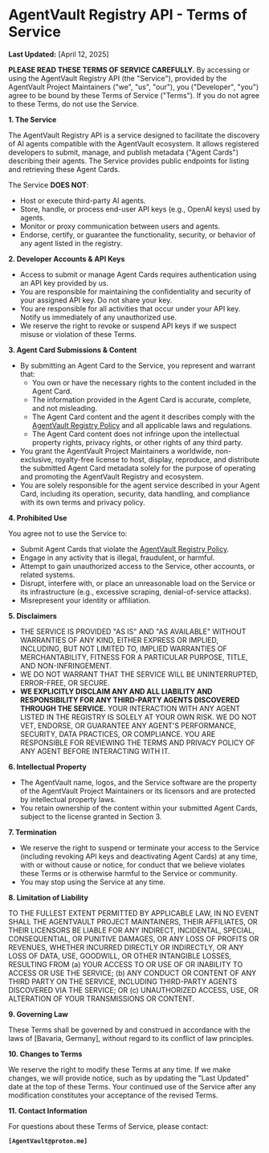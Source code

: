 # AgentVault Registry API - Terms of Service

**Last Updated:** [April 12, 2025]

**PLEASE READ THESE TERMS OF SERVICE CAREFULLY.** By accessing or using the AgentVault Registry API (the "Service"), provided by the AgentVault Project Maintainers ("we", "us", "our"), you ("Developer", "you") agree to be bound by these Terms of Service ("Terms"). If you do not agree to these Terms, do not use the Service.

**1. The Service**

The AgentVault Registry API is a service designed to facilitate the discovery of AI agents compatible with the AgentVault ecosystem. It allows registered developers to submit, manage, and publish metadata ("Agent Cards") describing their agents. The Service provides public endpoints for listing and retrieving these Agent Cards.

The Service **DOES NOT**:
*   Host or execute third-party AI agents.
*   Store, handle, or process end-user API keys (e.g., OpenAI keys) used by agents.
*   Monitor or proxy communication between users and agents.
*   Endorse, certify, or guarantee the functionality, security, or behavior of any agent listed in the registry.

**2. Developer Accounts & API Keys**

*   Access to submit or manage Agent Cards requires authentication using an API key provided by us.
*   You are responsible for maintaining the confidentiality and security of your assigned API key. Do not share your key.
*   You are responsible for all activities that occur under your API key. Notify us immediately of any unauthorized use.
*   We reserve the right to revoke or suspend API keys if we suspect misuse or violation of these Terms.

**3. Agent Card Submissions & Content**

*   By submitting an Agent Card to the Service, you represent and warrant that:
    *   You own or have the necessary rights to the content included in the Agent Card.
    *   The information provided in the Agent Card is accurate, complete, and not misleading.
    *   The Agent Card content and the agent it describes comply with the [AgentVault Registry Policy](REGISTRY_POLICY.md) and all applicable laws and regulations.
    *   The Agent Card content does not infringe upon the intellectual property rights, privacy rights, or other rights of any third party.
*   You grant the AgentVault Project Maintainers a worldwide, non-exclusive, royalty-free license to host, display, reproduce, and distribute the submitted Agent Card metadata solely for the purpose of operating and promoting the AgentVault Registry and ecosystem.
*   You are solely responsible for the agent service described in your Agent Card, including its operation, security, data handling, and compliance with its own terms and privacy policy.

**4. Prohibited Use**

You agree not to use the Service to:

*   Submit Agent Cards that violate the [AgentVault Registry Policy](REGISTRY_POLICY.md).
*   Engage in any activity that is illegal, fraudulent, or harmful.
*   Attempt to gain unauthorized access to the Service, other accounts, or related systems.
*   Disrupt, interfere with, or place an unreasonable load on the Service or its infrastructure (e.g., excessive scraping, denial-of-service attacks).
*   Misrepresent your identity or affiliation.

**5. Disclaimers**

*   THE SERVICE IS PROVIDED "AS IS" AND "AS AVAILABLE" WITHOUT WARRANTIES OF ANY KIND, EITHER EXPRESS OR IMPLIED, INCLUDING, BUT NOT LIMITED TO, IMPLIED WARRANTIES OF MERCHANTABILITY, FITNESS FOR A PARTICULAR PURPOSE, TITLE, AND NON-INFRINGEMENT.
*   WE DO NOT WARRANT THAT THE SERVICE WILL BE UNINTERRUPTED, ERROR-FREE, OR SECURE.
*   **WE EXPLICITLY DISCLAIM ANY AND ALL LIABILITY AND RESPONSIBILITY FOR ANY THIRD-PARTY AGENTS DISCOVERED THROUGH THE SERVICE.** YOUR INTERACTION WITH ANY AGENT LISTED IN THE REGISTRY IS SOLELY AT YOUR OWN RISK. WE DO NOT VET, ENDORSE, OR GUARANTEE ANY AGENT'S PERFORMANCE, SECURITY, DATA PRACTICES, OR COMPLIANCE. YOU ARE RESPONSIBLE FOR REVIEWING THE TERMS AND PRIVACY POLICY OF ANY AGENT BEFORE INTERACTING WITH IT.

**6. Intellectual Property**

*   The AgentVault name, logos, and the Service software are the property of the AgentVault Project Maintainers or its licensors and are protected by intellectual property laws.
*   You retain ownership of the content within your submitted Agent Cards, subject to the license granted in Section 3.

**7. Termination**

*   We reserve the right to suspend or terminate your access to the Service (including revoking API keys and deactivating Agent Cards) at any time, with or without cause or notice, for conduct that we believe violates these Terms or is otherwise harmful to the Service or community.
*   You may stop using the Service at any time.

**8. Limitation of Liability**

TO THE FULLEST EXTENT PERMITTED BY APPLICABLE LAW, IN NO EVENT SHALL THE AGENTVAULT PROJECT MAINTAINERS, THEIR AFFILIATES, OR THEIR LICENSORS BE LIABLE FOR ANY INDIRECT, INCIDENTAL, SPECIAL, CONSEQUENTIAL, OR PUNITIVE DAMAGES, OR ANY LOSS OF PROFITS OR REVENUES, WHETHER INCURRED DIRECTLY OR INDIRECTLY, OR ANY LOSS OF DATA, USE, GOODWILL, OR OTHER INTANGIBLE LOSSES, RESULTING FROM (a) YOUR ACCESS TO OR USE OF OR INABILITY TO ACCESS OR USE THE SERVICE; (b) ANY CONDUCT OR CONTENT OF ANY THIRD PARTY ON THE SERVICE, INCLUDING THIRD-PARTY AGENTS DISCOVERED VIA THE SERVICE; OR (c) UNAUTHORIZED ACCESS, USE, OR ALTERATION OF YOUR TRANSMISSIONS OR CONTENT.

**9. Governing Law**

These Terms shall be governed by and construed in accordance with the laws of [Bavaria, Germany], without regard to its conflict of law principles.

**10. Changes to Terms**

We reserve the right to modify these Terms at any time. If we make changes, we will provide notice, such as by updating the "Last Updated" date at the top of these Terms. Your continued use of the Service after any modification constitutes your acceptance of the revised Terms.

**11. Contact Information**

For questions about these Terms of Service, please contact:

**`[AgentVault@proton.me]`**


